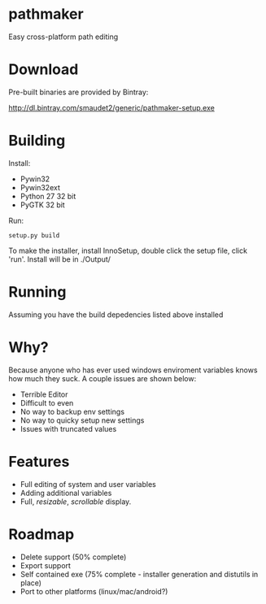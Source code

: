 pathmaker
=========

Easy cross-platform path editing

Download
========

Pre-built binaries are provided by Bintray:

http://dl.bintray.com/smaudet2/generic/pathmaker-setup.exe

Building
========

Install:

* Pywin32
* Pywin32ext
* Python 27 32 bit
* PyGTK 32 bit

Run:

`setup.py build`

To make the installer, install InnoSetup, double click the setup file, click 'run'. Install will be in ./Output/

Running
=======

Assuming you have the build depedencies listed above installed


Why?
====

Because anyone who has ever used windows enviroment variables knows how much they suck. A couple issues are shown below:

 * Terrible Editor
 * Difficult to even 
 * No way to backup env settings
 * No way to quicky setup new settings
 * Issues with truncated values

Features
========

 * Full editing of system and user variables
 * Adding additional variables
 * Full, *resizable*, *scrollable* display.

Roadmap
=======

 * Delete support (50% complete)
 * Export support
 * Self contained exe (75% complete - installer generation and distutils in place)
 * Port to other platforms (linux/mac/android?)
